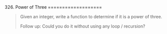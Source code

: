 326. Power of Three
===================

> Given an integer, write a function to determine if it is a power of three.
> 
> Follow up:
> Could you do it without using any loop / recursion?
